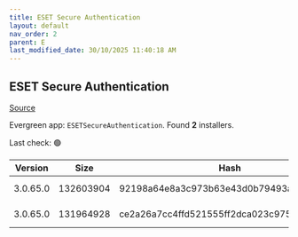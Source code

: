 ```yaml
---
title: ESET Secure Authentication
layout: default
nav_order: 2
parent: E
last_modified_date: 30/10/2025 11:40:18 AM
---
```


## ESET Secure Authentication

[Source](https://www.eset.com/au/business/download/secure-authentication/)

Evergreen app: `ESETSecureAuthentication`. Found **2** installers.

Last check: 🟢

| Version  | Size      | Hash                                     | Language | Architecture | Type | URI                                                                                                                                                                                              |
| -------- | --------- | ---------------------------------------- | -------- | ------------ | ---- | ------------------------------------------------------------------------------------------------------------------------------------------------------------------------------------------------ |
| 3.0.65.0 | 132603904 | 92198a64e8a3c973b63e43d0b79493a42c4510df | en_US    | x64          | msi  | [https://repository.eset.com/v1/com/eset/apps/business/esa/windows/v3/3.0.65.0/esa_nt64_enu.msi](https://repository.eset.com/v1/com/eset/apps/business/esa/windows/v3/3.0.65.0/esa_nt64_enu.msi) |
| 3.0.65.0 | 131964928 | ce2a26a7cc4ffd521555ff2dca023c975e3e1fb1 | en_US    | x86          | msi  | [https://repository.eset.com/v1/com/eset/apps/business/esa/windows/v3/3.0.65.0/esa_nt32_enu.msi](https://repository.eset.com/v1/com/eset/apps/business/esa/windows/v3/3.0.65.0/esa_nt32_enu.msi) |
